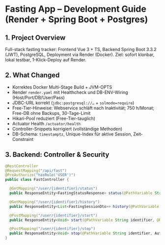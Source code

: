 # Fasting App – Development Guide (Render + Spring Boot + Postgres)

## 1. Project Overview
Full-stack fasting tracker: Frontend Vue 3 + TS, Backend Spring Boot 3.3.2 (JWT), PostgreSQL, Deployment via Render (Docker). Ziel: sofort klonbar, lokal testbar, 1-Klick-Deploy auf Render.

## 2. What Changed
- Korrektes Docker Multi-Stage Build + JVM-OPTS
- Render `render.yaml` mit Healthcheck und DB-ENV-Wiring (Host/Port/DB/User/Pass)
- JDBC-URL korrekt (`jdbc:postgresql://…` + `sslmode=require`)
- Free-Tier-Hinweise: Webservice schläft nach Inaktivität; 750 h/Monat; Free-DB ohne Backups, 30-Tage-Limit
- Hikari-Pool reduziert (Free-Tier-tauglich)
- Actuator Health `/actuator/health`
- Controller-Snippets korrigiert (vollständige Methoden)
- DB-Schema: `timestamptz`, Unique-Index für aktive Session, Zeit-Constraint

## 3. Backend: Controller & Security
```java
@RestController
@RequestMapping("/api/fast")
@PreAuthorize("hasRole('USER')")
public class FastController {

  @GetMapping("/user/{identifier}/status")
  public ResponseEntity<FastingStatusResponse> status(@PathVariable String identifier, Authentication auth) { /* ... */ }

  @GetMapping("/user/{identifier}/history")
  public ResponseEntity<List<FastingSessionDto>> history(@PathVariable String identifier, Authentication auth) { /* ... */ }

  @PostMapping("/user/{identifier}/start")
  public ResponseEntity<Void> start(@PathVariable String identifier, @RequestBody StartRequest req, Authentication auth) { /* ... */ }

  @PostMapping("/user/{identifier}/stop")
  public ResponseEntity<Void> stop(@PathVariable String identifier, Authentication auth) { /* ... */ }
}
```
